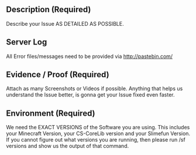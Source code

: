 ## Description (Required)
Describe your Issue AS DETAILED AS POSSIBLE.

## Server Log
All Error files/messages need to be provided via http://pastebin.com/

## Evidence / Proof (Required)
Attach as many Screenshots or Videos if possible.
Anything that helps us understand the Issue better, is gonna get your Issue fixed even faster.

## Environment (Required)
We need the EXACT VERSIONS of the Software you are using.
This includes your Minecraft Version, your CS-CoreLib version and your Slimefun Version.
If you cannot figure out what versions you are running, then please run /sf versions and
show us the output of that command.
